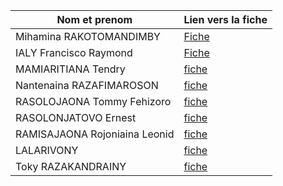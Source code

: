 | Nom et prenom                   | Lien vers la fiche         |
| ------------------------------- | -------------------------- |
| Mihamina RAKOTOMANDIMBY         | [Fiche](./Mihamina.md)     |
| IALY Francisco Raymond          | [Fiche](./IALY.md)         |
| MAMIARITIANA Tendry             | [fiche](./Tendry.md)       |
| Nantenaina RAZAFIMAROSON        | [fiche](./Nantenaina.md)   |
| RASOLOJAONA Tommy Fehizoro      | [fiche](./Tommy.md)        |
| RASOLONJATOVO Ernest            | [fiche](./Njato.md)        |
| RAMISAJAONA Rojoniaina Leonid   | [fiche](./Rojo.md)         |
| LALARIVONY                      | [fiche](./LALARIVONY.md)   |
| Toky RAZAKANDRAINY              | [fiche](./Toky.md)         |
